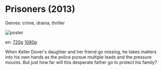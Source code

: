 # Prisoners (2013)

Genres: crime, drama, thriller

![poster](http://image.tmdb.org/t/p/w500/3w79tTsv6tmlT8Jww6snyPrgVok.jpg)

en:
  [720p](magnet:?xt=urn:btih:A734E6A39DD657780D5F3403276F8F0A750011AA&tr=udp://glotorrents.pw:6969/announce&tr=udp://tracker.opentrackr.org:1337/announce&tr=udp://torrent.gresille.org:80/announce&tr=udp://tracker.openbittorrent.com:80&tr=udp://tracker.coppersurfer.tk:6969&tr=udp://tracker.leechers-paradise.org:6969&tr=udp://p4p.arenabg.ch:1337&tr=udp://tracker.internetwarriors.net:1337)
  [1080p](magnet:?xt=urn:btih:3CF2AE7742BC8B22467A2DFD4F1AC93E0E6FDA10&tr=udp://glotorrents.pw:6969/announce&tr=udp://tracker.opentrackr.org:1337/announce&tr=udp://torrent.gresille.org:80/announce&tr=udp://tracker.openbittorrent.com:80&tr=udp://tracker.coppersurfer.tk:6969&tr=udp://tracker.leechers-paradise.org:6969&tr=udp://p4p.arenabg.ch:1337&tr=udp://tracker.internetwarriors.net:1337)
  


When Keller Dover's daughter and her friend go missing, he takes matters into his own hands as the police pursue multiple leads and the pressure mounts. But just how far will this desperate father go to protect his family?